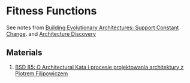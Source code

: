 # Fitness Functions

See notes from [Building Evolutionary Architectures: Support Constant Change](../../books/20241225-building-evolutionary-architectures-support-constant-change.md#fitness-functions).
and [Architecture Discovery](../architecture/architecture-discovery.md#fitness-functions)



## Materials
1. [BSD 85: O Architectural Kata i procesie projektowania architektury z Piotrem Filipowiczem](https://bettersoftwaredesign.pl/podcast/o-architectural-kata-i-procesie-projektowania-architektury-z-piotrem-filipowiczem/)
